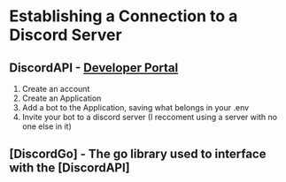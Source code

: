 # Establishing a Connection to a Discord Server

## DiscordAPI - [Developer Portal](https://discord.com/developers/docs/intro)
  1. Create an account
  2. Create an Application
  3. Add a bot to the Application, saving what belongs in your .env
  4. Invite your bot to a discord server (I reccoment using a server with no one else in it)

## [DiscordGo] - The go library used to interface with the [DiscordAPI]